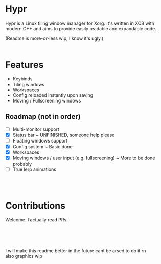 # Hypr

Hypr is a Linux tiling window manager for Xorg. It's written in XCB with modern C++ and aims to provide easily readable and expandable code.

(Readme is more-or-less wip, I know it's ugly.)
<br/><br/>

# Features
- Keybinds
- Tiling windows
- Workspaces
- Config reloaded instantly upon saving
- Moving / Fullscreening windows

## Roadmap (not in order)
- [ ] Multi-monitor support
- [x] Status bar ~ UNFINISHED, someone help please
- [ ] Floating windows support
- [x] Config system ~ Basic done
- [x] Workspaces
- [x] Moving windows / user input (e.g. fullscreening) ~ More to be done probably
- [ ] True lerp animations

<br/><br/>

# Contributions
Welcome. I actually read PRs.

<br/>
<br/>
<br/>

I will make this readme better in the future cant be arsed to do it rn
<br/> also graphics wip